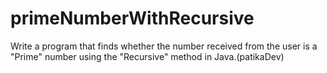 # primeNumberWithRecursive
Write a program that finds whether the number received from the user is a "Prime" number using the "Recursive" method in Java.(patikaDev)
